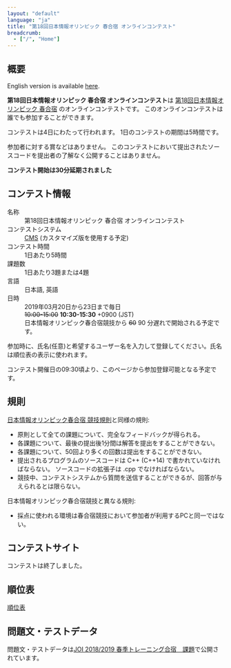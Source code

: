 ```yaml
---
layout: "default"
language: "ja"
title: "第18回日本情報オリンピック 春合宿 オンラインコンテスト"
breadcrumb:
  - ["/", "Home"]
---
```


## 概要

English version is available [here](./index-en.html).

**第18回日本情報オリンピック 春合宿 オンラインコンテスト**は
[第18回日本情報オリンピック 春合宿](https://www.ioi-jp.org/camp/2019/2019-sp_camp-rules.html)
のオンラインコンテストです。
このオンラインコンテストは誰でも参加することができます。

コンテストは4日にわたって行われます。
1日のコンテストの期間は5時間です。

参加者に対する賞などはありません。
このコンテストにおいて提出されたソースコードを提出者の了解なく公開することはありません。

**コンテスト開始は30分延期されました**

## コンテスト情報

<dl>
  <dt>名称</dt>
  <dd>第18回日本情報オリンピック 春合宿 オンラインコンテスト</dd>

  <dt>コンテストシステム</dt>
  <dd>
  <a href="https://github.com/cms-dev/cms/">CMS</a>
  (カスタマイズ版を使用する予定)
  </dd>

  <dt>コンテスト時間</dt>
  <dd>1日あたり5時間</dd>

  <dt>課題数</dt>
  <dd>1日あたり3題または4題</dd>

  <dt>言語</dt>
  <dd>日本語, 英語</dd>

  <dt>日時</dt>
  <dd>2019年03月20日から23日まで毎日</dd>
  <dd><s>10:00-15:00</s> <strong>10:30-15:30</strong> +0900 (JST)</dd>
  <dd>日本情報オリンピック春合宿競技から <s>60</s> 90 分遅れで開始される予定です。</dd>
</dl>



参加時に、氏名(任意)と希望するユーザー名を入力して登録してください。氏名は順位表の表示に使われます。

コンテスト開催日の09:30頃より、このページから参加登録可能となる予定です。

## 規則

[日本情報オリンピック春合宿 競技規則](https://www.ioi-jp.org/camp/2019/2019-sp_camp-rules.html)と同様の規則:

- 原則として全ての課題について、完全なフィードバックが得られる。
- 各課題について、最後の提出後1分間は解答を提出をすることができない。
- 各課題について、50回より多くの回数は提出をすることができない。
- 提出されるプログラムのソースコードは C++ (C++14) で書かれていなければならない。
  ソースコードの拡張子は .cpp でなければならない。
- 競技中、コンテストシステムから質問を送信することができるが、回答が与えられるとは限らない。

日本情報オリンピック春合宿競技と異なる規則:

- 採点に使われる環境は春合宿競技において参加者が利用するPCと同一ではない。

## コンテストサイト

コンテストは終了しました。

## 順位表

[順位表](ranking.html)

## 問題文・テストデータ

問題文・テストデータは[JOI 2018/2019 春季トレーニング合宿　課題](https://www.ioi-jp.org/camp/2019/2019-sp-tasks/index.html)で公開されています。
